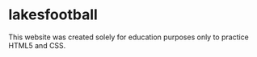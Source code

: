 # lakesfootball

This website was created solely for education purposes only to practice HTML5 and CSS. 
